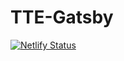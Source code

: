 # TTE-Gatsby
[![Netlify Status](https://api.netlify.com/api/v1/badges/cc75a4c0-0033-4c6e-8b73-11a0ae81b209/deploy-status)](https://app.netlify.com/sites/lucid-albattani-8294b4/deploys)
